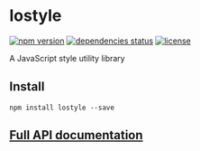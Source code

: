 # lostyle

[![npm version][npm-badge]][npm-href]
[![dependencies status][deps-badge]][deps-href]
[![license][license-badge]][license-href]

A JavaScript style utility library

## Install

```
npm install lostyle --save
```

## [Full API documentation](https://rtsao.github.io/lostyle)

[npm-badge]: https://badge.fury.io/js/lostyle.svg
[npm-href]: https://www.npmjs.com/package/lostyle
[deps-badge]: https://img.shields.io/badge/dependencies-none-brightgreen.svg
[deps-href]: https://david-dm.org/rtsao/lostyle
[license-badge]: https://img.shields.io/github/license/rtsao/lostyle.svg?maxAge=2592000
[license-href]: https://github.com/rtsao/lostyle/blob/master/LICENSE
